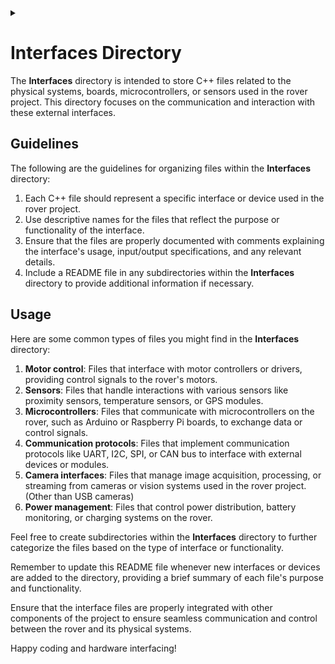 <details><summary></summary>
<p>
~Doxygen flag/marks~
  
\dir src/interfaces
</p>
</details>

# Interfaces Directory

The **Interfaces** directory is intended to store C++ files related to the physical systems, boards, microcontrollers, or sensors used in the rover project. This directory focuses on the communication and interaction with these external interfaces.

## Guidelines

The following are the guidelines for organizing files within the **Interfaces** directory:

1. Each C++ file should represent a specific interface or device used in the rover project.
2. Use descriptive names for the files that reflect the purpose or functionality of the interface.
3. Ensure that the files are properly documented with comments explaining the interface's usage, input/output specifications, and any relevant details.
4. Include a README file in any subdirectories within the **Interfaces** directory to provide additional information if necessary.

## Usage

Here are some common types of files you might find in the **Interfaces** directory:

1. **Motor control**: Files that interface with motor controllers or drivers, providing control signals to the rover's motors.
2. **Sensors**: Files that handle interactions with various sensors like proximity sensors, temperature sensors, or GPS modules.
3. **Microcontrollers**: Files that communicate with microcontrollers on the rover, such as Arduino or Raspberry Pi boards, to exchange data or control signals.
4. **Communication protocols**: Files that implement communication protocols like UART, I2C, SPI, or CAN bus to interface with external devices or modules.
5. **Camera interfaces**: Files that manage image acquisition, processing, or streaming from cameras or vision systems used in the rover project. (Other than USB cameras)
6. **Power management**: Files that control power distribution, battery monitoring, or charging systems on the rover.

Feel free to create subdirectories within the **Interfaces** directory to further categorize the files based on the type of interface or functionality.

Remember to update this README file whenever new interfaces or devices are added to the directory, providing a brief summary of each file's purpose and functionality.

Ensure that the interface files are properly integrated with other components of the project to ensure seamless communication and control between the rover and its physical systems.

Happy coding and hardware interfacing!